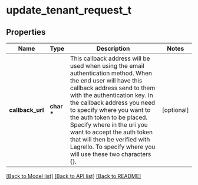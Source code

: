 # update_tenant_request_t

## Properties
Name | Type | Description | Notes
------------ | ------------- | ------------- | -------------
**callback_url** | **char \*** | This callback address will be used when using the email authentication method. When the end user will have this callback address send to them with the authentication key. In the callback address you need to specify where you want to the auth token to be placed. Specify where in the uri you want to accept the auth token that will then be verified with Lagrello. To specify where you will use these two characters {}. | [optional] 

[[Back to Model list]](../README.md#documentation-for-models) [[Back to API list]](../README.md#documentation-for-api-endpoints) [[Back to README]](../README.md)


